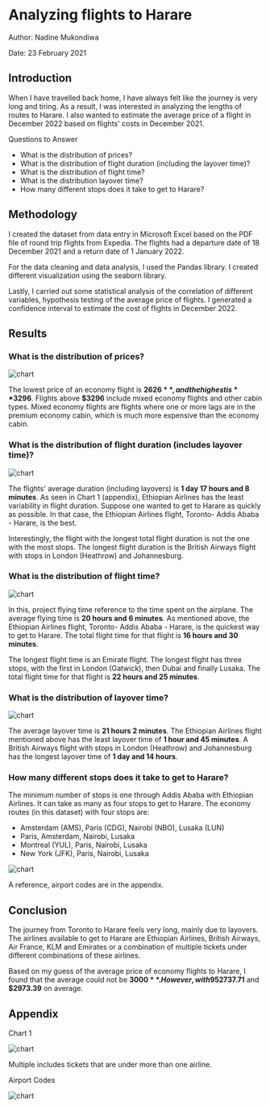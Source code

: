 # Analyzing flights to Harare

Author: Nadine Mukondiwa

Date: 23 February 2021

## Introduction

When I have travelled back home, I have always felt like the journey is very long and tiring. As a result, I was interested in analyzing the lengths of routes to Harare. I also wanted to estimate the average price of a flight in December 2022 based on flights' costs in December 2021.



Questions to Answer

* What is the distribution of prices?
* What is the distribution of flight duration (including the layover time)?
* What is the distribution of flight time?
* What is the distribution layover time?
* How many different stops does it take to get to Harare?

## Methodology

I created the dataset from data entry in Microsoft Excel based on the PDF file of round trip flights from Expedia. The flights had a departure date of 18 December 2021 and a return date of 1 January 2022.

For the data cleaning and data analysis, I used the Pandas library. I created different visualization using the seaborn library. 

Lastly, I carried out some statistical analysis of the correlation of different variables, hypothesis testing of the average price of flights. I generated a confidence interval to estimate the cost of flights in December 2022.

## Results

### What is the distribution of prices?

![chart](https://github.com/nadinemukondiwa/Personal-Projects/blob/main/Flights%20Analysis/images/price_distribution.png)

The lowest price of an economy flight is **$2626**, and the highest is **$3296**. Flights above **$3296** include mixed economy flights and other cabin types. Mixed economy flights are flights where one or more lags are in the premium economy cabin, which is much more expensive than the economy cabin.

### What is the distribution of flight duration (includes layover time)?

![chart](https://github.com/nadinemukondiwa/Personal-Projects/blob/main/Flights%20Analysis/images/flight_duration.png)

The flights' average duration (including layovers) is **1 day 17 hours and 8 minutes**. As seen in Chart 1 (appendix), Ethiopian Airlines has the least variability in flight duration.  Suppose one wanted to get to Harare as quickly as possible. In that case, the Ethiopian Airlines flight, Toronto- Addis Ababa - Harare, is the best. 

Interestingly, the flight with the longest total flight duration is not the one with the most stops. The longest flight duration is the British Airways flight with stops in London (Heathrow) and Johannesburg. 

### What is the distribution of flight time?

![chart](https://github.com/nadinemukondiwa/Personal-Projects/blob/main/Flights%20Analysis/images/flight_time.png)

In this, project flying time reference to the time spent on the airplane. The average flying time is  **20 hours and 6 minutes**. As mentioned above, the Ethiopian Airlines flight, Toronto- Addis Ababa - Harare, is the quickest way to get to Harare. The total flight time for that flight is **16 hours and 30 minutes**.

The longest flight time is an Emirate flight. The longest flight has three stops, with the first in London (Gatwick), then Dubai and finally Lusaka. The total flight time for that flight is **22 hours and 25 minutes**. 

### What is the distribution of layover time?

![chart](https://github.com/nadinemukondiwa/Personal-Projects/blob/main/Flights%20Analysis/images/total_layover_time.png)

The average layover time is **21 hours 2 minutes**. The Ethiopian Airlines flight mentioned above has the least layover time of **1 hour and 45 minutes**.  A British Airways flight with stops in London (Heathrow) and Johannesburg has the longest layover time of **1 day and 14 hours**.

### How many different stops does it take to get to Harare?

The minimum number of stops is one through Addis Ababa with Ethiopian Airlines. It can take as many as four stops to get to Harare. The economy routes (in this dataset) with four stops are:

- Amsterdam (AMS), Paris (CDG), Nairobi (NBO), Lusaka (LUN)
- Paris, Amsterdam, Nairobi, Lusaka
- Montreal (YUL), Paris, Nairobi, Lusaka
- New York (JFK), Paris, Nairobi, Lusaka

![chart](https://github.com/nadinemukondiwa/Personal-Projects/blob/main/Flights%20Analysis/images/routes.png)

A reference, airport codes are in the appendix.

## Conclusion

The journey from Toronto to Harare feels very long, mainly due to layovers. The airlines available to get to Harare are Ethiopian Airlines, British Airways, Air France, KLM and Emirates or a combination of multiple tickets under different combinations of these airlines. 

Based on my guess of the average price of economy flights to Harare, I found that the average could not be **$3000**. However, with 95% confidence,  flights from Toronto to Harare in December 2022 could cost between **$2737.71** and **$2973.39** on average.

## Appendix

Chart 1

![chart](https://github.com/nadinemukondiwa/Personal-Projects/blob/main/Flights%20Analysis/images/airline_flight_duration.png)

Multiple includes tickets that are under more than one airline.



Airport Codes

![chart](https://github.com/nadinemukondiwa/Personal-Projects/blob/main/Flights%20Analysis/images/airport_codes.png)
